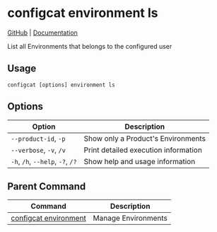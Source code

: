 # configcat environment ls
[GitHub](https://github.com/configcat/cli) | [Documentation](https://configcat.com/docs/advanced/cli)

List all Environments that belongs to the configured user
## Usage
```
configcat [options] environment ls
```
## Options
| Option | Description |
| ------ | ----------- |
| `--product-id`, `-p` | Show only a Product's Environments |
| `--verbose`, `-v`, `/v` | Print detailed execution information |
| `-h`, `/h`, `--help`, `-?`, `/?` | Show help and usage information |
## Parent Command
| Command | Description |
| ------ | ----------- |
| [configcat environment](configcat-environment.md) | Manage Environments |
